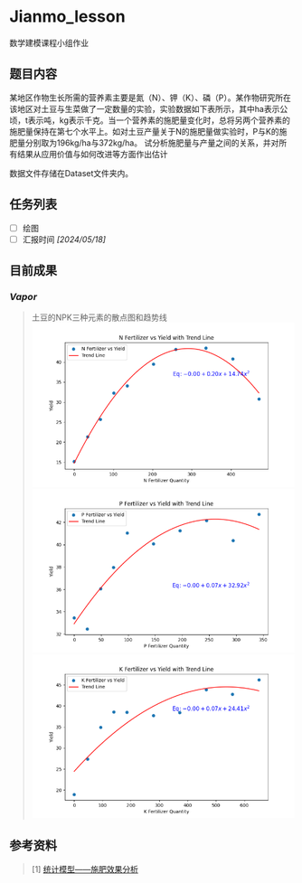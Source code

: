 # Jianmo_lesson
数学建模课程小组作业

## 题目内容
某地区作物生长所需的营养素主要是氮（N）、钾（K）、磷（P）。某作物研究所在该地区对土豆与生菜做了一定数量的实验，实验数据如下表所示，其中ha表示公顷，t表示吨，kg表示千克。当一个营养素的施肥量变化时，总将另两个营养素的施肥量保持在第七个水平上。如对土豆产量关于N的施肥量做实验时，P与K的施肥量分别取为196kg/ha与372kg/ha。
试分析施肥量与产量之间的关系，并对所有结果从应用价值与如何改进等方面作出估计

数据文件存储在Dataset文件夹内。

## 任务列表
- [ ] 绘图
- [ ] 汇报时间  *[2024/05/18]* 

## 目前成果
### *Vapor*
> 土豆的NPK三种元素的散点图和趋势线![土豆的N元素的散点图和趋势线](/img/土豆N.png)![土豆的P元素的散点图和趋势线](/img/土豆P.png)![土豆的K元素的散点图和趋势线](/img/土豆K.png)



## 参考资料
> [1] [统计模型——施肥效果分析](https://blog.csdn.net/m0_63024355/article/details/133157775) 
